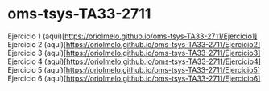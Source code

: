 # oms-tsys-TA33-2711

Ejercicio 1 (aquí)[https://oriolmelo.github.io/oms-tsys-TA33-2711/Ejercicio1]  
Ejercicio 2 (aquí)[https://oriolmelo.github.io/oms-tsys-TA33-2711/Ejercicio2]  
Ejercicio 3 (aquí)[https://oriolmelo.github.io/oms-tsys-TA33-2711/Ejercicio3]  
Ejercicio 4 (aquí)[https://oriolmelo.github.io/oms-tsys-TA33-2711/Ejercicio4]  
Ejercicio 5 (aquí)[https://oriolmelo.github.io/oms-tsys-TA33-2711/Ejercicio5]  
Ejercicio 6 (aquí)[https://oriolmelo.github.io/oms-tsys-TA33-2711/Ejercicio6]  
